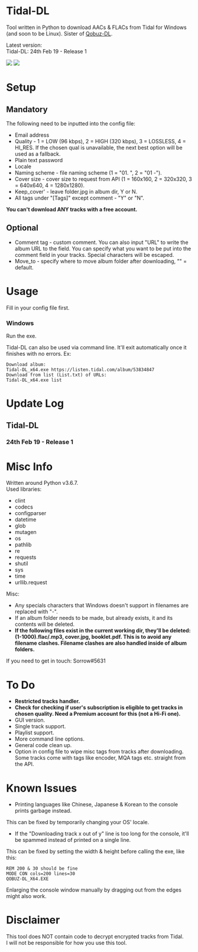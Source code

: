 # Tidal-DL
Tool written in Python to download AACs & FLACs from Tidal for Windows (and soon to be Linux).
Sister of [Qobuz-DL](https://github.com/Sorrow446/Qobuz-DL).

Latest version:    
Tidal-DL: 24th Feb 19 - Release 1

![](https://thoas.feralhosting.com/sorrow/Tidal-DL/b1.jpg)
![](https://thoas.feralhosting.com/sorrow/Tidal-DL/b2.jpg)

# Setup
## Mandatory ##
The following need to be inputted into the config file:
- Email address
- Quality - 1 = LOW (96 kbps), 2 = HIGH (320 kbps), 3 = LOSSLESS, 4 = HI_RES. If the chosen qual is unavailable, the next best option will be used as a fallback.
- Plain text password
- Locale
- Naming scheme - file naming scheme (1 = "01. ", 2 = "01 -").
- Cover size - cover size to request from API (1 = 160x160, 2 = 320x320, 3 = 640x640, 4 = 1280x1280).
- Keep_cover' - leave folder.jpg in album dir, Y or N.
- All tags under "[Tags]" except comment - "Y" or "N".

**You can't download ANY tracks with a free account.**
## Optional ##
- Comment tag - custom comment. You can also input "URL" to write the album URL to the field. 
You can specify what you want to be put into the comment field in your tracks. Special characters will be escaped.
- Move_to - specify where to move album folder after downloading, "" = default.

# Usage
Fill in your config file first.
### Windows ###
Run the exe.

Tidal-DL can also be used via command line. It'll exit automatically once it finishes with no errors.
Ex:
```
Download album:
Tidal-DL_x64.exe https://listen.tidal.com/album/53834847
Download from list (List.txt) of URLs: 
Tidal-DL_x64.exe list
```

# Update Log
## Tidal-DL ##
### 24th Feb 19 - Release 1 ###

# Misc Info
Written around Python v3.6.7.  
Used libraries:
- clint
- codecs
- configparser
- datetime
- glob
- mutagen
- os
- pathlib
- re
- requests
- shutil
- sys
- time
- urllib.request

Misc:
- Any specials characters that Windows doesn't support in filenames are replaced with "-".  
- If an album folder needs to be made, but already exists, it and its contents will be deleted.  
- **If the following files exist in the current working dir, they'll be deleted: (1-1000).flac/.mp3, cover.jpg, booklet.pdf. This is to avoid any filename clashes. Filename clashes are also handled inside of album folders.**

If you need to get in touch: Sorrow#5631

# To Do
- **Restricted tracks handler.**
- **Check for checking if user's subscription is eligible to get tracks in chosen quality. Need a Premium account for this (not a Hi-Fi one).**
- GUI version.
- Single track support.
- Playlist support.
- More command line options.
- General code clean up.
- Option in config file to wipe misc tags from tracks after downloading.
Some tracks come with tags like encoder, MQA tags etc. straight from the API.


# Known Issues
- Printing languages like Chinese, Japanese & Korean to the console prints garbage instead.

This can be fixed by temporarily changing your OS' locale.
- If the "Downloading track x out of y" line is too long for the console, it'll be spammed instead of printed on a single line.

This can be fixed by setting the width & height before calling the exe, like this:
```
REM 200 & 30 should be fine
MODE CON cols=200 lines=30
QOBUZ-DL_X64.EXE
```
Enlarging the console window manually by dragging out from the edges might also work.

# Disclaimer
This tool does NOT contain code to decrypt encrypted tracks from Tidal.   
I will not be responsible for how you use this tool.
